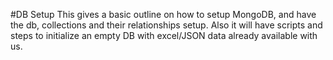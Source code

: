 #DB Setup
This gives a basic outline on how to setup MongoDB, and have the db, collections and their relationships setup.
Also it will have scripts and steps to initialize an empty DB with excel/JSON data already available with us.
